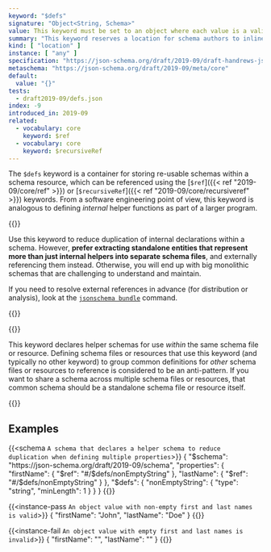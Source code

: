 ```yaml
---
keyword: "$defs"
signature: "Object<String, Schema>"
value: This keyword must be set to an object where each value is a valid JSON Schema
summary: "This keyword reserves a location for schema authors to inline re-usable JSON Schemas into a more general schema."
kind: [ "location" ]
instance: [ "any" ]
specification: "https://json-schema.org/draft/2019-09/draft-handrews-json-schema-02#rfc.section.8.2.5"
metaschema: "https://json-schema.org/draft/2019-09/meta/core"
default:
  value: "{}"
tests:
  - draft2019-09/defs.json
index: -9
introduced_in: 2019-09
related:
  - vocabulary: core
    keyword: $ref
  - vocabulary: core
    keyword: $recursiveRef
---
```


The `$defs` keyword is a container for storing re-usable schemas within a
schema resource, which can be referenced using the [`$ref`]({{< ref
"2019-09/core/ref" >}}) or [`$recursiveRef`]({{< ref
"2019-09/core/recursiveref" >}}) keywords. From a software engineering point of
view, this keyword is analogous to defining _internal_ helper functions as part
of a larger program.

{{<best-practice>}}

Use this keyword to reduce duplication of internal declarations within a
schema. However, **prefer extracting standalone entities that represent more
than just internal helpers into separate schema files**, and externally
referencing them instead. Otherwise, you will end up with big monolithic
schemas that are challenging to understand and maintain.

If you need to resolve external references in advance (for distribution or
analysis), look at the [`jsonschema
bundle`](https://github.com/sourcemeta/jsonschema/blob/main/docs/bundle.markdown)
command.

{{</best-practice>}}

{{<common-pitfall>}}

This keyword declares helper schemas for use _within_ the same schema file or
resource.  Defining schema files or resources that use this keyword (and
typically no other keyword) to group common definitions for _other_ schema
files or resources to reference is considered to be an anti-pattern. If you
want to share a schema across multiple schema files or resources, that common
schema should be a standalone schema file or resource itself.

{{</common-pitfall>}}

## Examples

{{<schema `A schema that declares a helper schema to reduce duplication when defining multiple properties`>}}
{
  "$schema": "https://json-schema.org/draft/2019-09/schema",
  "properties": {
    "firstName": { "$ref": "#/$defs/nonEmptyString" },
    "lastName": { "$ref": "#/$defs/nonEmptyString" }
  },
  "$defs": {
    "nonEmptyString": {
      "type": "string",
      "minLength": 1
    }
  }
}
{{</schema>}}

{{<instance-pass `An object value with non-empty first and last names is valid`>}}
{ "firstName": "John", "lastName": "Doe" }
{{</instance-pass>}}

{{<instance-fail `An object value with empty first and last names is invalid`>}}
{ "firstName": "", "lastName": "" }
{{</instance-fail>}}
